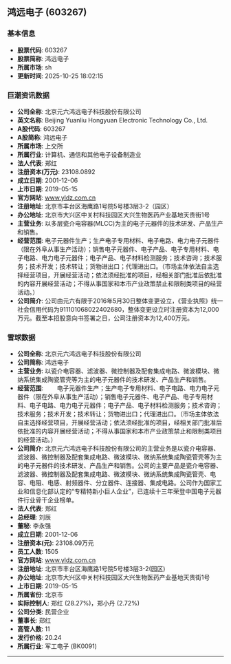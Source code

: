 ## 鸿远电子 (603267)

### 基本信息

- **股票代码**: 603267
- **股票简称**: 鸿远电子
- **所属市场**: sh
- **更新时间**: 2025-10-25 18:02:15

### 巨潮资讯数据

- **公司全称**: 北京元六鸿远电子科技股份有限公司
- **英文名称**: Beijing Yuanliu Hongyuan Electronic Technology Co., Ltd.
- **A股代码**: 603267
- **A股简称**: 鸿远电子
- **所属市场**: 上交所
- **所属行业**: 计算机、通信和其他电子设备制造业
- **法人代表**: 郑红
- **注册资本(万元)**: 23108.0892
- **成立日期**: 2001-12-06
- **上市日期**: 2019-05-15
- **官方网站**: www.yldz.com.cn
- **注册地址**: 北京市丰台区海鹰路1号院5号楼3层3-2（园区）
- **办公地址**: 北京市大兴区中关村科技园区大兴生物医药产业基地天贵街1号
- **主营业务**: 以多层瓷介电容器(MLCC)为主的电子元器件的技术研发、产品生产和销售。
- **经营范围**: 电子元器件生产；生产电子专用材料、电子电路、电力电子元器件（限在外阜从事生产活动）；销售电子元器件、电子产品、电子专用材料、电子电路、电力电子元器件；电子产品、电子材料检测服务；技术咨询；技术服务；技术开发；技术转让；货物进出口；代理进出口。（市场主体依法自主选择经营项目，开展经营活动；依法须经批准的项目，经相关部门批准后依批准的内容开展经营活动；不得从事国家和本市产业政策禁止和限制类项目的经营活动。）
- **公司简介**: 公司由元六有限于2016年5月30日整体变更设立，《营业执照》统一社会信用代码为911101068022402680，整体变更设立时注册资本为12,000万元。截至本招股意向书签署之日，公司注册资本为12,400万元。

### 雪球数据

- **公司全称**: 北京元六鸿远电子科技股份有限公司
- **公司简称**: 鸿远电子
- **主营业务**: 以瓷介电容器、滤波器、微控制器及配套集成电路、微波模块、微纳系统集成陶瓷管壳等为主的电子元器件的技术研发、产品生产和销售。
- **经营范围**: 　　电子元器件生产；生产电子专用材料、电子电路、电力电子元器件（限在外阜从事生产活动）；销售电子元器件、电子产品、电子专用材料、电子电路、电力电子元器件；电子产品、电子材料检测服务；技术咨询；技术服务；技术开发；技术转让；货物进出口；代理进出口。（市场主体依法自主选择经营项目，开展经营活动；依法须经批准的项目，经相关部门批准后依批准的内容开展经营活动；不得从事国家和本市产业政策禁止和限制类项目的经营活动。）
- **公司简介**: 北京元六鸿远电子科技股份有限公司的主营业务是以瓷介电容器、滤波器、微控制器及配套集成电路、微波模块、微纳系统集成陶瓷管壳等为主的电子元器件的技术研发、产品生产和销售。公司的主要产品是瓷介电容器、滤波器、微控制器及配套集成电路、微波模块、微纳系统集成陶瓷管壳、电容、电阻、电感、射频器件、分立器件、连接器、集成电路。公司作为国家工业和信息化部认定的“专精特新小巨人企业”，已连续十三年荣登中国电子元器件行业骨干企业榜单。
- **法人代表**: 郑红
- **总经理**: 刘辰
- **董秘**: 李永强
- **成立日期**: 2001-12-06
- **注册资本(元)**: 23108.09万元
- **员工人数**: 1505
- **官方网站**: www.yldz.com.cn
- **注册地址**: 北京市丰台区海鹰路1号院5号楼3层3-2(园区)
- **办公地址**: 北京市大兴区中关村科技园区大兴生物医药产业基地天贵街1号
- **上市日期**: 2019-05-15
- **所属省份**: 北京市
- **实际控制人**: 郑红 (28.27%)，郑小丹 (2.72%)
- **公司分类**: 民营企业
- **董事长**: 郑红
- **高管人数**: 11
- **发行价格**: 20.24
- **所属行业**: 军工电子 (BK0091)

---